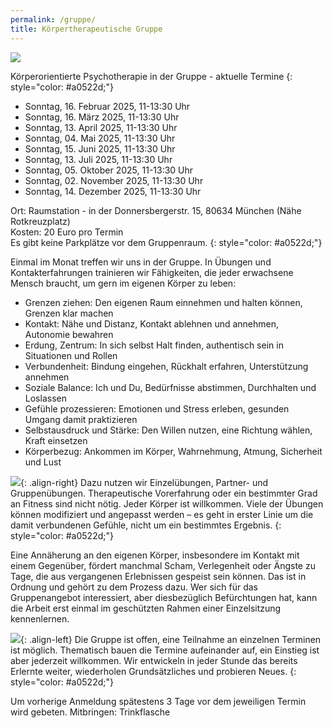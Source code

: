 ```yaml
---
permalink: /gruppe/
title: Körpertherapeutische Gruppe
---
```

![](/uploads/körpertherapie1_klein.jpg)

Körperorientierte Psychotherapie in der Gruppe - aktuelle Termine
{: style="color: #a0522d;"}

* Sonntag, 16. Februar 2025, 11-13:30 Uhr
* Sonntag, 16. März 2025, 11-13:30 Uhr
* Sonntag, 13. April 2025, 11-13:30 Uhr
* Sonntag, 04. Mai 2025, 11-13:30 Uhr
* Sonntag, 15. Juni 2025, 11-13:30 Uhr
* Sonntag, 13. Juli 2025, 11-13:30 Uhr
* Sonntag, 05. Oktober 2025, 11-13:30 Uhr
* Sonntag, 02. November 2025, 11-13:30 Uhr
* Sonntag, 14. Dezember 2025, 11-13:30 Uhr

Ort: Raumstation - in der Donnersbergerstr. 15, 80634 München (Nähe Rotkreuzplatz)\
Kosten: 20 Euro pro Termin\
Es gibt keine Parkplätze vor dem Gruppenraum.
{: style="color: #a0522d;"}

Einmal im Monat treffen wir uns in der Gruppe. In Übungen und Kontakterfahrungen trainieren wir Fähigkeiten, die jeder erwachsene Mensch braucht, um gern im eigenen Körper zu leben:

* Grenzen ziehen: Den eigenen Raum einnehmen und halten können, Grenzen klar machen
* Kontakt: Nähe und Distanz, Kontakt ablehnen und annehmen, Autonomie bewahren
* Erdung, Zentrum: In sich selbst Halt finden, authentisch sein in Situationen und Rollen
* Verbundenheit: Bindung eingehen, Rückhalt erfahren, Unterstützung annehmen
* Soziale Balance: Ich und Du, Bedürfnisse abstimmen, Durchhalten und Loslassen
* Gefühle prozessieren: Emotionen und Stress erleben, gesunden Umgang damit praktizieren
* Selbstausdruck und Stärke: Den Willen nutzen, eine Richtung wählen, Kraft einsetzen
* Körperbezug: Ankommen im Körper, Wahrnehmung, Atmung, Sicherheit und Lust 

![](/uploads/körpertherapie2_klein.jpg){: .align-right}
Dazu nutzen wir Einzelübungen, Partner- und Gruppenübungen. Therapeutische Vorerfahrung oder ein bestimmter Grad an Fitness sind nicht nötig. Jeder Körper ist willkommen. Viele der Übungen können modifiziert und angepasst werden – es geht in erster Linie um die damit verbundenen Gefühle, nicht um ein bestimmtes Ergebnis.
{: style="color: #a0522d;"}

Eine Annäherung an den eigenen Körper, insbesondere im Kontakt mit einem Gegenüber, fördert manchmal Scham, Verlegenheit oder Ängste zu Tage, die aus vergangenen Erlebnissen gespeist sein können. Das ist in Ordnung und gehört zu dem Prozess dazu. Wer sich für das Gruppenangebot interessiert, aber diesbezüglich Befürchtungen hat, kann die Arbeit erst einmal im geschützten Rahmen einer Einzelsitzung kennenlernen.
<br>

![](/uploads/körpertherapie3_klein.jpg){: .align-left}
Die Gruppe ist offen, eine Teilnahme an einzelnen Terminen ist möglich. Thematisch bauen die Termine aufeinander auf, ein Einstieg ist aber jederzeit willkommen. Wir entwickeln in jeder Stunde das bereits Erlernte weiter, wiederholen Grundsätzliches und probieren Neues.
{: style="color: #a0522d;"}

Um vorherige Anmeldung spätestens 3 Tage vor dem jeweiligen Termin wird gebeten.
Mitbringen: Trinkflasche